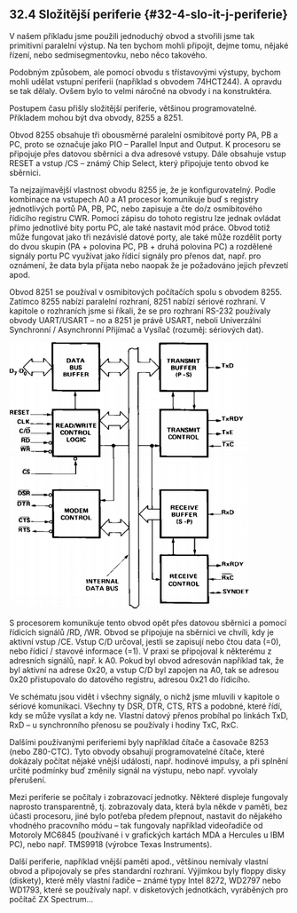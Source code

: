 ## 32.4 Složitější periferie {#32-4-slo-it-j-periferie}

V našem příkladu jsme použili jednoduchý obvod a stvořili jsme tak primitivní paralelní výstup. Na ten bychom mohli připojit, dejme tomu, nějaké řízení, nebo sedmisegmentovku, nebo něco takového.

Podobným způsobem, ale pomocí obvodu s třístavovými výstupy, bychom mohli udělat vstupní periferii (například s obvodem 74HCT244). A opravdu se tak dělaly. Ovšem bylo to velmi náročné na obvody i na konstruktéra.

Postupem času přišly složitější periferie, většinou programovatelné. Příkladem mohou být dva obvody, 8255 a 8251.

Obvod 8255 obsahuje tři obousměrné paralelní osmibitové porty PA, PB a PC, proto se označuje jako PIO – Parallel Input and Output. K procesoru se připojuje přes datovou sběrnici a dva adresové vstupy. Dále obsahuje vstup RESET a vstup /CS – známý Chip Select, který připojuje tento obvod ke sběrnici.

Ta nejzajímavější vlastnost obvodu 8255 je, že je konfigurovatelný. Podle kombinace na vstupech A0 a A1 procesor komunikuje buď s registry jednotlivých portů PA, PB, PC, nebo zapisuje a čte do/z osmibitového řídicího registru CWR. Pomocí zápisu do tohoto registru lze jednak ovládat přímo jednotlivé bity portu PC, ale také nastavit mód práce. Obvod totiž může fungovat jako tři nezávislé datové porty, ale také může rozdělit porty do dvou skupin (PA + polovina PC, PB + druhá polovina PC) a rozdělené signály portu PC využívat jako řídicí signály pro přenos dat, např. pro oznámení, že data byla přijata nebo naopak že je požadováno jejich převzetí apod.

Obvod 8251 se používal v osmibitových počítačích spolu s obvodem 8255\. Zatímco 8255 nabízí paralelní rozhraní, 8251 nabízí sériové rozhraní. V kapitole o rozhraních jsme si říkali, že se pro rozhraní RS-232 používaly obvody UART/USART – no a 8251 je právě USART, neboli Univerzální Synchronní / Asynchronní Přijímač a Vysílač (rozuměj: sériových dat).

![360-1.png](../images/000279.png)

S procesorem komunikuje tento obvod opět přes datovou sběrnici a pomocí řídicích signálů /RD, /WR. Obvod se připojuje na sběrnici ve chvíli, kdy je aktivní vstup /CE. Vstup C/D určoval, jestli se zapisují nebo čtou data (=0), nebo řídicí / stavové informace (=1). V praxi se připojoval k některému z adresních signálů, např. k A0\. Pokud byl obvod adresován například tak, že byl aktivní na adrese 0x20, a vstup C/D byl zapojen na A0, tak se adresou 0x20 přistupovalo do datového registru, adresou 0x21 do řídicího.

Ve schématu jsou vidět i všechny signály, o nichž jsme mluvili v kapitole o sériové komunikaci. Všechny ty DSR, DTR, CTS, RTS a podobné, které řídí, kdy se může vysílat a kdy ne. Vlastní datový přenos probíhal po linkách TxD, RxD – u synchronního přenosu se používaly i hodiny TxC, RxC.

Dalšími používanými periferiemi byly například čítače a časovače 8253 (nebo Z80-CTC). Tyto obvody obsahují programovatelné čítače, které dokázaly počítat nějaké vnější události, např. hodinové impulsy, a při splnění určité podmínky buď změnily signál na výstupu, nebo např. vyvolaly přerušení.

Mezi periferie se počítaly i zobrazovací jednotky. Některé displeje fungovaly naprosto transparentně, tj. zobrazovaly data, která byla někde v paměti, bez účasti procesoru, jiné bylo potřeba předem přepnout, nastavit do nějakého vhodného pracovního módu – tak fungovaly například videořadiče od Motoroly MC6845 (používané i v grafických kartách MDA a Hercules u IBM PC), nebo např. TMS9918 (výrobce Texas Instruments).

Další periferie, například vnější paměti apod., většinou nemívaly vlastní obvod a připojovaly se přes standardní rozhraní. Výjimkou byly floppy disky (diskety), které měly vlastní řadiče – známé typy Intel 8272, WD2797 nebo WD1793, které se používaly např. v disketových jednotkách, vyráběných pro počítač ZX Spectrum…
